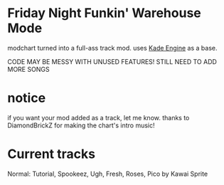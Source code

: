 # Friday Night Funkin' Warehouse Mode
modchart turned into a full-ass track mod. uses [Kade Engine](https://github.com/KadeDev/Kade-Engine) as a base.

CODE MAY BE MESSY WITH UNUSED FEATURES! STILL NEED TO ADD MORE SONGS

# notice
if you want your mod added as a track, let me know.
thanks to DiamondBrickZ for making the chart's intro music!

# Current tracks

Normal: 
Tutorial, Spookeez, Ugh, Fresh, Roses, Pico by Kawai Sprite
